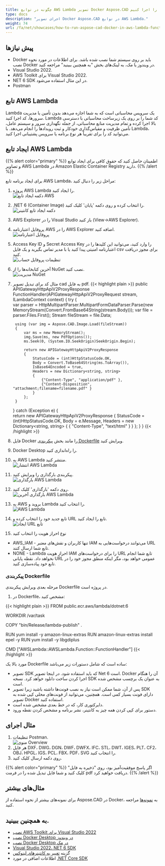 ```yaml
---
title: چگونه در توابع AWS Lambda تصویر Docker Aspose.CAD را اجرا کنیم
type: docs
description: "اجرای تصویر Docker Aspose.CAD در توابع AWS Lambda."
weight: 74
url: /fa/net/showcases/how-to-run-aspose-cad-docker-in-aws-lambda-function/
---
```


## پیش نیازها
- Docker باید بر روی سیستم شما نصب شده باشد. برای اطلاعات در مورد نحوه نصب Docker در ویندوز یا مک، به لینک‌های بخش "به همچنین ببینید" مراجعه کنید.
- Visual Studio 2022.
- AWS Toolkit برای Visual Studio 2022.
- NET 6 SDK در این مثال استفاده می‌شود.
- Postman

## تابع AWS Lambda

Lambda یک سرویس محاسباتی است که به شما اجازه می‌دهد بدون تأمین یا مدیریت سرورها، کد اجرا کنید. Lambda کد شما را بر روی یک زیرساخت محاسباتی با دسترسی بالا اجرا کرده و تمام مدیریت منابع محاسباتی، از جمله نگهداری سرور و سیستم عامل، تأمین ظرفیت و مقیاس‌گذاری خودکار و ثبت رویدادها را انجام می‌دهد. با Lambda، می‌توانید کد را برای تقریباً هر نوع برنامه یا سرویس پشتیبانی اجرا کنید.

## ایجاد تابع AWS Lambda

{{% alert color="primary" %}} 
اطمینان حاصل کنید که حقوق کافی برای ایجاد توابع و تصاویر AWS Lambda در Amazon Elastic Container Registry دارید.
{{% /alert %}}

برای ایجاد برنامه تابع AWS Lambda، مراحل زیر را دنبال کنید:
1. پروژه AWS Lambda را ایجاد کنید.<br>
![دکمه ایجاد تابع AWS](/_assets/showcases/aws/create-project.png)<br>
1. .NET 6 (Container Image) را انتخاب کرده و روی دکمه 'پایان' کلیک کنید.<br>
![دکمه ایجاد تابع کانتینر](/_assets/showcases/aws/create-container.png)<br>
1. AWS Explorer را در Visual Studio باز کنید (View->AWS Explorer).
1. پروفایل اعتبارنامه AWS را در AWS Explorer اضافه کنید.<br>
![پروفایل اعتبارنامه](/_assets/showcases/aws/add-aws-credentials-profile.png)<br>
1. Access Key ID و Secret Access Key را وارد کنید، می‌توانید این کلیدها را در اعتبارنامه امنیتی پیدا کنید یا با مدیر تماس بگیرید و یک فایل csv برای مجوز دریافت کنید.<br>
![تنظیمات پروفایل حساب](/_assets/showcases/aws/account-profile.png)<br>
1. آخرین کتابخانه‌ها را از NuGet نصب کنید.<br>
![مدیریت NuGet](/_assets/showcases/aws/nuget-manager.png)<br>
1. مثال کد برای تبدیل تصویر cad به فایل pdf.
{{< highlight plain >}}
public APIGatewayHttpApiV2ProxyResponse FunctionHandler(APIGatewayHttpApiV2ProxyRequest stream, ILambdaContext context)
{
    try
    {            
        var parser = HttpMultipartParser.MultipartFormDataParser.Parse(new MemoryStream(Convert.FromBase64String(stream.Body)));
        var file = parser.Files.First();
        Stream fileStream = file.Data;

        using (var img = Aspose.CAD.Image.Load(fileStream))
        {
            var ms = new MemoryStream();
            img.Save(ms, new PdfOptions());
            ms.Seek(0, (System.IO.SeekOrigin)SeekOrigin.Begin);
          
            return new APIGatewayHttpApiV2ProxyResponse
            {
                StatusCode = (int)HttpStatusCode.OK,
                Body = Convert.ToBase64String(ms.ToArray()),
                IsBase64Encoded = true,
                Headers = new Dictionary<string, string>
                {
                    {"Content-Type", "application/pdf" },
                    {"Content-Disposition", "attachment;filename=filename.pdf" }
                }
            };
        }
    }
    catch (Exception e)
    {           
        return new APIGatewayHttpApiV2ProxyResponse
        {
            StatusCode = (int)HttpStatusCode.OK,
            Body = e.Message,
            Headers = new Dictionary<string, string>
            {
                {
                    "Content-Type", "text/html"
                }
            }
        };
    }
}
{{< /highlight >}}
1. فایل Docker را مانند بخش <a href="#configuring-a-dockerfile">پیکربندی Dockerfile</a> ویرایش کنید.
1. Docker Desktop را راه‌اندازی کنید.
1. به AWS Lambda منتشر کنید.<br>
![انتشار AWS Lambda](/_assets/showcases/aws/publish-aws.png)<br>
1. پیکربندی بارگذاری را ویرایش کنید.<br>
![بارگذاری AWS Lambda](/_assets/showcases/aws/upload-aws-lambda.png)<br>
1. روی دکمه 'بارگذاری' کلیک کنید.<br>
![بارگذاری آخرین AWS Lambda](/_assets/showcases/aws/upload-aws-lambda-finish.png)<br>
1. به AWS بروید و Lambda را انتخاب کنید.<br>
![AWS Lambda](/_assets/showcases/aws/select-aws-lambda.png)<br>
1. تابع جدید خود را انتخاب کرده و URL تابع را ایجاد کنید.<br>
![ایجاد URL تابع](/_assets/showcases/aws/create-function-url.png)<br>
1. نوع احراز هویت را انتخاب کنید
- AWS_IAM - تنها کاربران و نقش‌های معتبر IAM می‌توانند درخواست‌هایی به URL تابع شما ارسال کنند.
- NONE - Lambda احراز هویت IAM را برای درخواست‌های URL تابع شما انجام نخواهد داد. نقطه پایانی URL عمومی خواهد بود، مگر اینکه منطق مجوز خود را در تابع خود پیاده‌سازی کنید.

### پیکربندی Dockerfile

 مرحله بعدی ویرایش پیکربندی Dockerfile در پروژه است.

1. در Dockerfile، مشخص کنید:

{{< highlight plain >}}
FROM public.ecr.aws/lambda/dotnet:6

WORKDIR /var/task

COPY "bin/Release/lambda-publish"  .

RUN yum install -y amazon-linux-extras 
RUN amazon-linux-extras install epel -y
RUN yum install -y libgdiplus  

CMD ["AWSLambda::AWSLambda.Function::FunctionHandler"]
{{< /highlight >}}

 مورد بالا یک Dockerfile ساده است که شامل دستورات زیر می‌باشد:

- تصویر SDK که باید استفاده شود. در اینجا تصویر Net 6 است. Docker آن را هنگام اجرا کردن ساخت دانلود خواهد کرد. نسخه SDK به عنوان یک برچسب مشخص شده است.
- پس از آن، شما ممکن است نیاز به نصب فونت‌ها داشته باشید زیرا تصویر SDK دارای فونت بسیار کمی است. همچنین، می‌توانید از فونت‌های محلی کپی شده به تصویر Docker استفاده کنید.
- دایرکتوری کار، که در خط بعدی مشخص شده است.
- دستور برای کپی کردن همه چیز به کانتینر، نشر برنامه و مشخص کردن نقطه ورود.

## مثال اجرای

1. تنظیمات Postman.<br>
![منوی Overview](/_assets/showcases/aws/postman-settings.png)<br>
1. هر فایل DXF، DWG، DGN، DWF، DWFX، IFC، STL، DWT، IGES، PLT، CF2، OBJ، HPGL، IGS، PCL، FBX، PDF، SVG را انتخاب کنید.
1. روی دکمه ارسال کلیک کنید.

{{% alert color="primary" %}} 
اگر پاسخ موفقیت‌آمیز بود، روی "ذخیره به فایل" کلیک کنید و شما فایل تبدیل شده را در فرمت pdf دریافت خواهید کرد.
{{% /alert %}}

## مثال‌های بیشتر

برای نمونه‌های بیشتر از نحوه استفاده از Aspose.CAD در Docker، به [نمونه‌ها](https://github.com/aspose-cad/Aspose.CAD-Documentation) مراجعه کنید.

## به همچنین ببینید.

- [نصب AWS Toolkit برای Visual Studio 2022](https://marketplace.visualstudio.com/items?itemName=AmazonWebServices.AWSToolkitforVisualStudio2022)
- [نصب Docker Desktop در ویندوز](https://docs.docker.com/docker-for-windows/install/)
- [نصب Docker Desktop در مک](https://docs.docker.com/docker-for-mac/install/)
- [Visual Studio 2022، NET 6 SDK](https://docs.microsoft.com/en-us/dotnet/core/install/windows?tabs=net60#dependencies)
- گزینه [تغییر به کانتینرهای لینوکس](https://docs.docker.com/docker-for-windows/#switch-between-windows-and-linux-containers) 
- اطلاعات اضافی در مورد [.NET Core SDK](https://hub.docker.com/_/microsoft-dotnet-sdk)
